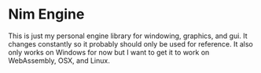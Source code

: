 # Nim Engine

This is just my personal engine library for windowing, graphics, and gui. It changes constantly so it probably should only be used for reference. It also only works on Windows for now but I want to get it to work on WebAssembly, OSX, and Linux.